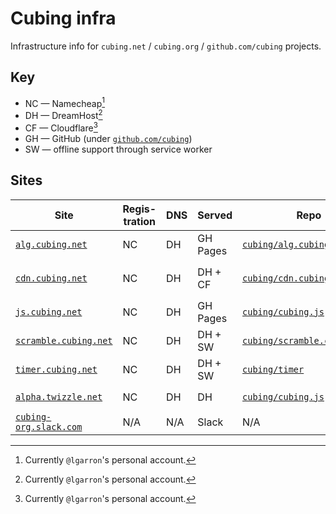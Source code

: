 # Cubing infra

Infrastructure info for `cubing.net` / `cubing.org` / `github.com/cubing` projects.

## Key

- NC — Namecheap[^1]
- DH — DreamHost[^1]
- CF — Cloudflare[^1]
- GH — GitHub (under [`github.com/cubing`](https://github.com/cubing))
- SW — offline support through service worker

## Sites

| Site                                                    | Regis-tration | DNS | Served   | Repo                                                                          | Deployment                                                                                                                                                                                                                                                |
| ------------------------------------------------------- | ------------- | --- | -------- | ----------------------------------------------------------------------------- | --------------------------------------------------------------------------------------------------------------------------------------------------------------------------------------------------------------------------------------------------------- |
| [`alg.cubing.net`](https://alg.cubing.net/)             | NC            | DH  | GH Pages | [`cubing/alg.cubing.net`](https://github.com/cubing/alg.cubing.net)           | In-tree [`docs` folder](https://github.com/cubing/alg.cubing.net/tree/main/docs)                                                                                                                                                                          |
| [`cdn.cubing.net`](https://cdn.cubing.net/)             | NC            | DH  | DH + CF  | [`cubing/cdn.cubing.net`](https://github.com/cubing/cdn.cubing.net)           | [`rsync`](https://github.com/cubing/cdn.cubing.net/blob/7eae4585d9afd9a1d0a6aa559b2c8f5d137d9dd9/Makefile#L57-L67) (`cubing_deploy@`) + [CF API](https://github.com/cubing/cdn.cubing.net/blob/7eae4585d9afd9a1d0a6aa559b2c8f5d137d9dd9/Makefile#L83-L87) |
| [`js.cubing.net`](https://js.cubing.net/)               | NC            | DH  | GH Pages | [`cubing/cubing.js`](https://github.com/cubing/cubing.js)                     | [GH Actions](https://github.com/cubing/cubing.js/blob/main/.github/workflows/pages.yml)                                                                                                                                                                   |
| [`scramble.cubing.net`](https://scramble.cubing.net/)   | NC            | DH  | DH + SW  | [`cubing/scramble.cubing.net`](https://github.com/cubing/scramble.cubing.net) | [`rsync`](https://github.com/cubing/scramble.cubing.net/blob/e7d2d36c885b8f938fd4eff4ac3911cf523bb26c/Makefile#L19-L30) (`lgarron@`)                                                                                                                      |
| [`timer.cubing.net`](https://timer.cubing.net/)         | NC            | DH  | DH + SW  | [`cubing/timer`](https://github.com/cubing/timer)                             | [`rsync`](https://github.com/cubing/timer/blob/5489b82b017a2c2e82211875af2004bfcb7c4a34/Makefile#L17-L27) (`lgarron@`)                                                                                                                                    |
| [`alpha.twizzle.net`](https://alpha.twizzle.net/)       | NC            | DH  | DH       | [`cubing/cubing.js`](https://github.com/cubing/cubing.js)                     | [`rsync`](https://github.com/lgarron/backup-cubing.js/blob/75a59447c085dbe4275ee0c8ebfb21852a5adb40/script/deploy/twizzle.js) (`cubing_deploy@`)                                                                                                          |
| [`cubing-org.slack.com`](https://cubing-org.slack.com/) | N/A           | N/A | Slack    | N/A                                                                           | N/A                                                                                                                                                                                                                                                       |

[^1]: Currently `@lgarron`'s personal account.
